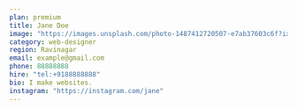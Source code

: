 ```yaml
---
plan: premium
title: Jane Doe
image: "https://images.unsplash.com/photo-1487412720507-e7ab37603c6f?ixlib=rb-1.2.1&ixid=eyJhcHBfaWQiOjEyMDd9&auto=format&fit=crop&w=751&q=80"
category: web-designer
region: Ravinagar
email: example@gmail.com
phone: 88888888
hire: "tel:+9188888888"
bio: I make websites.
instagram: "https://instagram.com/jane"
---
```

